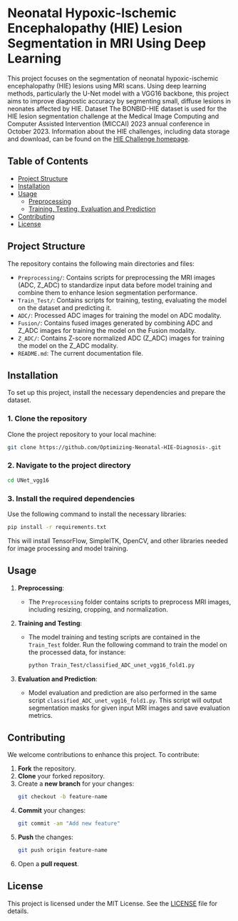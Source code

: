 # Neonatal Hypoxic-Ischemic Encephalopathy (HIE) Lesion Segmentation in MRI Using Deep Learning

This project focuses on the segmentation of neonatal hypoxic-ischemic encephalopathy (HIE) lesions using MRI scans. Using deep learning methods, particularly the U-Net model with a VGG16 backbone, this project aims to improve diagnostic accuracy by segmenting small, diffuse lesions in neonates affected by HIE.  Dataset The BONBID-HIE dataset is used for the HIE lesion segmentation challenge at the Medical Image Computing and Computer Assisted Intervention (MICCAI) 2023 annual conference in October 2023. Information about the HIE challenges, including data storage and download, can be found on the [HIE Challenge homepage](https://hiechallenge.github.io/).


## Table of Contents

- [Project Structure](#project-structure)
- [Installation](#installation)
- [Usage](#usage)
  - [Preprocessing](#preprocessing)
  - [Training, Testing, Evaluation and Prediction](#training-testing-evaluation-and-prediction)
- [Contributing](#contributing)
- [License](#license)

## Project Structure

The repository contains the following main directories and files:

- `Preprocessing/`: Contains scripts for preprocessing the MRI images (ADC, Z_ADC) to standardize input data before model training and combine them to enhance lesion segmentation performance.
- `Train_Test/`: Contains scripts for training, testing, evaluating the model on the dataset and predicting it.
- `ADC/`: Processed ADC images for training the model on ADC modality.
- `Fusion/`: Contains fused images generated by combining ADC and Z_ADC images for training the model on the Fusion modality.
- `Z_ADC/`: Contains Z-score normalized ADC (Z_ADC) images for training the model on the Z_ADC modality.
- `README.md`: The current documentation file.

## Installation

To set up this project, install the necessary dependencies and prepare the dataset.

### 1. Clone the repository
Clone the project repository to your local machine:

```bash
git clone https://github.com/Optimizing-Neonatal-HIE-Diagnosis-.git
```

### 2. Navigate to the project directory
```bash
cd UNet_vgg16
```

### 3. Install the required dependencies
Use the following command to install the necessary libraries:

```bash
pip install -r requirements.txt
```

This will install TensorFlow, SimpleITK, OpenCV, and other libraries needed for image processing and model training.

## Usage

1. **Preprocessing**:
   - The `Preprocessing` folder contains scripts to preprocess MRI images, including resizing, cropping, and normalization.

2. **Training and Testing**:
   - The model training and testing scripts are contained in the `Train_Test` folder. Run the following command to train the model on the processed data, for instance:
   
     ```bash
     python Train_Test/classified_ADC_unet_vgg16_fold1.py
     ```

3. **Evaluation and Prediction**:
   - Model evaluation and prediction are also performed in the same script `classified_ADC_unet_vgg16_fold1.py`. This script will output segmentation masks for given input MRI images and save evaluation metrics.


## Contributing

We welcome contributions to enhance this project. To contribute:

1. **Fork** the repository.
2. **Clone** your forked repository.
3. Create a **new branch** for your changes:
   ```bash
   git checkout -b feature-name
   ```
4. **Commit** your changes:
   ```bash
   git commit -am "Add new feature"
   ```
5. **Push** the changes:
   ```bash
   git push origin feature-name
   ```
6. Open a **pull request**.

## License

This project is licensed under the MIT License. See the [LICENSE](LICENSE) file for details.


